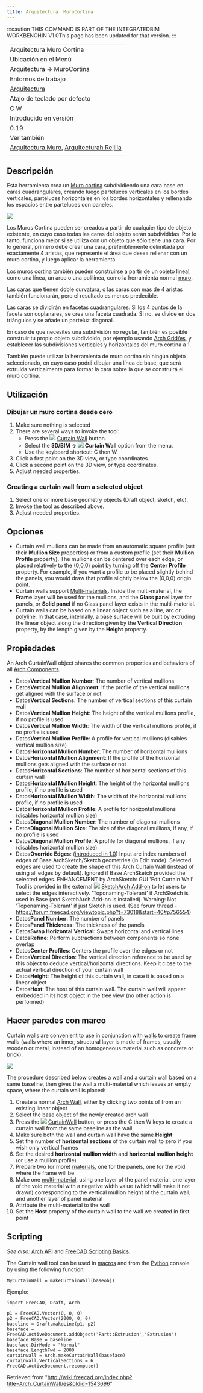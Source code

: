 ```yaml
---
title: Arquitectura  MuroCortina
---
```

:::caution
THIS COMMAND IS PART OF THE INTEGRATEDBIM WORKBENCHIN V1.0This page has been updated for that version.
:::

|  |
| --- |
| Arquitectura Muro Cortina |
| Ubicación en el Menú |
| Arquitectura → MuroCortina |
| Entornos de trabajo |
| [Arquitectura](/Arch_Workbench/es "Arch Workbench/es") |
| Atajo de teclado por defecto |
| C W |
| Introducido en versión |
| 0.19 |
| Ver también |
| [Arquitectura Muro](/Arch_Wall/es "Arch Wall/es"), [Arquitecturah Rejilla](/Arch_Grid/es "Arch Grid/es") |
|  |

## Descripción

Esta herramienta crea un [Muro cortina](https://es.wikipedia.org/wiki/Muro_cortina) subdividiendo una cara base en caras cuadrangulares, creando luego parteluces verticales en los bordes verticales, parteluces horizontales en los bordes horizontales y rellenando los espacios entre parteluces con paneles.

![](/images/Arch_CurtainWall_example.png)

Los Muros Cortina pueden ser creados a partir de cualquier tipo de objeto existente, en cuyo caso todas las caras del objeto serán subdivididas. Por lo tanto, funciona mejor si se utiliza con un objeto que sólo tiene una cara. Por lo general, primero debe crear una cara, preferiblemente delimitada por exactamente 4 aristas, que represente el área que desea rellenar con un muro cortina, y luego aplicar la herramienta.

Los muros cortina también pueden construirse a partir de un objeto lineal, como una línea, un arco o una polilínea, como la herramienta normal [muro](/Arch_Wall/es "Arch Wall/es").

Las caras que tienen doble curvatura, o las caras con más de 4 aristas también funcionarán, pero el resultado es menos predecible.

Las caras se dividirán en facetas cuadrangulares. Si los 4 puntos de la faceta son coplanares, se crea una faceta cuadrada. Si no, se divide en dos triángulos y se añade un parteluz diagonal.

En caso de que necesites una subdivisión no regular, también es posible construir tu propio objeto subdividido, por ejemplo usando [Arch Grid/es](/Arch_Grid/es "Arch Grid/es"), y establecer las subdivisiones verticales y horizontales del muro cortina a 1.

También puede utilizar la herramienta de muro cortina sin ningún objeto seleccionado, en cuyo caso podrá dibujar una línea de base, que será extruida verticalmente para formar la cara sobre la que se construirá el muro cortina.

## Utilización

### Dibujar un muro cortina desde cero

1. Make sure nothing is selected
2. There are several ways to invoke the tool:
   * Press the ![](/images/Arch_CurtainWall.svg) [Curtain Wall](/Arch_CurtainWall "Arch CurtainWall") button.
   * Select the **3D/BIM → ![](/images/Arch_CurtainWall.svg) Curtain Wall** option from the menu.
   * Use the keyboard shortcut: C then W.
3. Click a first point on the 3D view, or type coordinates.
4. Click a second point on the 3D view, or type coordinates.
5. Adjust needed properties.

### Creating a curtain wall from a selected object

1. Select one or more base geometry objects (Draft object, sketch, etc).
2. Invoke the tool as described above.
3. Adjust needed properties.

## Opciones

* Curtain wall mullions can be made from an automatic square profile (set their **Mullion Size** properties) or from a custom profile (set their **Mullion Profile** property). The mullions can be centered over each edge, or placed relatively to the (0,0,0) point by turning off the **Center Profile** property. For example, if you want a profile to be placed slightly behind the panels, you would draw that profile slightly below the (0,0,0) origin point.
* Curtain walls support [Multi-materials](/Arch_MultiMaterial "Arch MultiMaterial"). Inside the multi-material, the **Frame** layer will be used for the mullions, and the **Glass panel** layer for panels, or **Solid panel** if no Glass panel layer exists in the multi-material.
* Curtain walls can be based on a linear object such as a line, arc or polyline. In that case, internally, a base surface will be built by extruding the linear object along the direction given by the **Vertical Direction** property, by the length given by the **Height** property.

## Propiedades

An Arch CurtainWall object shares the common properties and behaviors of all [Arch Components](/Arch_Component "Arch Component").

* Datos**Vertical Mullion Number**: The number of vertical mullions
* Datos**Vertical Mullion Alignment**: If the profile of the vertical mullions get aligned with the surface or not
* Datos**Vertical Sections**: The number of vertical sections of this curtain wall
* Datos**Vertical Mullion Height**: The height of the vertical mullions profile, if no profile is used
* Datos**Vertical Mullion Width**: The width of the vertical mullions profile, if no profile is used
* Datos**Vertical Mullion Profile**: A profile for vertical mullions (disables vertical mullion size)
* Datos**Horizontal Mullion Number**: The number of horizontal mullions
* Datos**Horizontal Mullion Alignment**: If the profile of the horizontal mullions gets aligned with the surface or not
* Datos**Horizontal Sections**: The number of horizontal sections of this curtain wall
* Datos**Horizontal Mullion Height**: The height of the horizontal mullions profile, if no profile is used
* Datos**Horizontal Mullion Width**: The width of the horizontal mullions profile, if no profile is used
* Datos**Horizontal Mullion Profile**: A profile for horizontal mullions (disables horizontal mullion size)
* Datos**Diagonal Mullion Number**: The number of diagonal mullions
* Datos**Diagonal Mullion Size**: The size of the diagonal mullions, if any, if no profile is used
* Datos**Diagonal Mullion Profile**: A profile for diagonal mullions, if any (disables horizontal mullion size)
* Datos**Override Edges**: ([introduced in 1.0](/Release_notes_1.0 "Release notes 1.0")) Input are index numbers of edges of Base ArchSketch/Sketch geometries (in Edit mode). Selected edges are used to create the shape of this Arch Curtain Wall (instead of using all edges by default). Ignored if Base ArchSketch provided the selected edges. ENHANCEMENT by ArchSketch: GUI 'Edit Curtain Wall' Tool is provided in the external ![](/images/SketchArch_Workbench.svg) [SketchArch Add-on](https://github.com/paullee0/FreeCAD_SketchArch) to let users to select the edges interactively. 'Toponaming-Tolerant' if ArchSketch is used in Base (and SketchArch Add-on is installed). Warning: Not 'Toponaming-Tolerant' if just Sketch is used. (See forum thread - <https://forum.freecad.org/viewtopic.php?t=73018&start=40#p756554>)
* Datos**Panel Number**: The number of panels
* Datos**Panel Thickness**: The thickness of the panels
* Datos**Swap Horizontal Vertical**: Swaps horizontal and vertical lines
* Datos**Refine**: Perform subtractions between components so none overlap
* Datos**Center Profiles**: Centers the profile over the edges or not
* Datos**Vertical Direction**: The vertical direction reference to be used by this object to deduce vertical/horizontal directions. Keep it close to the actual vertical direction of your curtain wall
* Datos**Height**: The height of this curtain wall, in case it is based on a linear object
* Datos**Host**: The host of this curtain wall. The curtain wall will appear embedded in its host object in the tree view (no other action is performed)

## Hacer paredes con marco

Curtain walls are convenient to use in conjunction with [walls](/Arch_Wall "Arch Wall") to create frame walls (walls where an inner, structural layer is made of frames, usually wooden or metal, instead of an homogeneous material such as concrete or brick).

![](/images/Frame_wall_example.png)

The procedure described below creates a wall and a curtain wall based on a same baseline, then gives the wall a multi-material which leaves an empty space, where the curtain wall is placed:

1. Create a normal [Arch Wall](/Arch_Wall "Arch Wall"), either by clicking two points of from an existing linear object
2. Select the base object of the newly created arch wall
3. Press the ![](/images/Arch_CurtainWall.svg) [CurtainWall](/Arch_CurtainWall "Arch CurtainWall") button, or press the C then W keys to create a curtain wall from the same baseline as the wall
4. Make sure both the wall and curtain wall have the same **Height**
5. Set the number of **horizontal sections** of the curtain wall to zero if you wish only vertical frames
6. Set the desired **horizontal mullion width** and **horizontal mullion height** (or use a mullion profile)
7. Prepare two (or more) [materials](/Arch_SetMaterial "Arch SetMaterial"), one for the panels, one for the void where the frame will be
8. Make one [multi-material](/Arch_MultiMaterial "Arch MultiMaterial"), using one layer of the panel material, one layer of the void material with a negative width value (which will make it not drawn) corresponding to the vertical mullion height of the curtain wall, and another layer of panel material
9. Attribute the multi-material to the wall
10. Set the **Host** property of the curtain wall to the wall we created in first point

## Scripting

*See also:* [Arch API](/Arch_API "Arch API") and [FreeCAD Scripting Basics](/FreeCAD_Scripting_Basics "FreeCAD Scripting Basics").

The Curtain wall tool can be used in [macros](/Macros "Macros") and from the [Python](/Python "Python") console by using the following function:

```
MyCurtainWall = makeCurtainWall(baseobj)

```

Ejemplo:

```
import FreeCAD, Draft, Arch

p1 = FreeCAD.Vector(0, 0, 0)
p2 = FreeCAD.Vector(2000, 0, 0)
baseline = Draft.makeLine(p1, p2)
baseface = FreeCAD.ActiveDocument.addObject('Part::Extrusion','Extrusion')
baseface.Base = baseline
baseface.DirMode = "Normal"
baseface.LengthFwd = 2000
curtainwall = Arch.makeCurtainWall(baseface)
curtainwall.VerticalSections = 6
FreeCAD.ActiveDocument.recompute()

```

Retrieved from "<http://wiki.freecad.org/index.php?title=Arch_CurtainWall/es&oldid=1543696>"